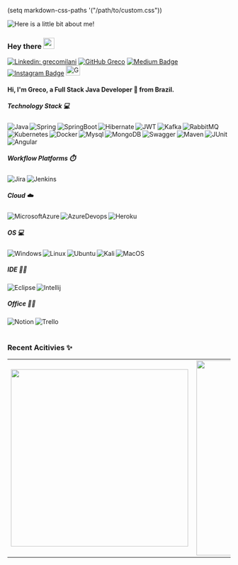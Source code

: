 (setq markdown-css-paths '("/path/to/custom.css"))

<img src="https://github.com/GrecoLima/grecolima/blob/main/GrecoMilani.gif" alt="Here is a little bit about me!">


### Hey there <img src="https://media.giphy.com/media/hvRJCLFzcasrR4ia7z/giphy.gif" width="25px">

[![Linkedin: grecomilani](https://img.shields.io/badge/-grecomilani-blue?style=flat-square&logo=Linkedin&logoColor=white&link=https://www.linkedin.com/in/grecomilani/)](https://www.linkedin.com/in/grecomilani/)
[![GitHub Greco](https://img.shields.io/github/followers/grecolima?label=follow&style=social)](https://github.com/grecolima)
[![Medium Badge](https://img.shields.io/badge/-Medium-000?style=flat&logo=Medium&logoColor=white)](https://medium.com/@grecolima)
[![Instagram Badge](https://img.shields.io/badge/-Instagram-C13584?style=flat&logo=Instagram&logoColor=white)](https://www.instagram.com/greco.mln/)
<a href="https://dev.to/grecolima">
  <img src="https://d2fltix0v2e0sb.cloudfront.net/dev-badge.svg" alt="Grecolima's DEV Community Profile" height="23" width="32">
</a>

#### Hi, I'm Greco, a Full Stack Java Developer 🚀 from Brazil. 

##### **Technology Stack** 💻

<img class="icons-stack" align="left" alt="Java" src="https://img.shields.io/badge/Java-ED8B00?style=for-the-badge&logo=java&logoColor=white"/>

<img align="left" alt="Spring" src="https://img.shields.io/badge/Spring-6DB33F?style=for-the-badge&logo=spring&logoColor=white"/>

<img align="left" alt="SpringBoot" src="https://img.shields.io/badge/Spring_Boot-F2F4F9?style=for-the-badge&logo=spring-boot"/>

<img align="left" alt="Hibernate" src="https://img.shields.io/badge/Hibernate-59666C?style=for-the-badge&logo=Hibernate&logoColor=white"/>

<img align="left" alt="JWT" src="https://img.shields.io/badge/JWT-000000?style=for-the-badge&logo=JSON%20web%20tokens&logoColor=white" />

<img align="left" alt="Kafka" src="https://img.shields.io/badge/Apache_Kafka-231F20?style=for-the-badge&logo=apache-kafka&logoColor=white" />

<img align="left" alt="RabbitMQ" src="https://img.shields.io/badge/rabbitmq-%23FF6600.svg?&style=for-the-badge&logo=rabbitmq&logoColor=white" />

<img align="left" alt="Kubernetes" src="https://img.shields.io/badge/kubernetes-326ce5.svg?&style=for-the-badge&logo=kubernetes&logoColor=white" />

<img align="left" alt="Docker" src="https://img.shields.io/badge/Docker-2CA5E0?style=for-the-badge&logo=docker&logoColor=white" />

<img align="left" alt="Mysql" src="https://img.shields.io/badge/MySQL-005C84?style=for-the-badge&logo=mysql&logoColor=white" />

<img align="left" alt="MongoDB" src="https://img.shields.io/badge/MongoDB-4EA94B?style=for-the-badge&logo=mongodb&logoColor=white" />

<img align="left" alt="Swagger" src="https://img.shields.io/badge/Swagger-85EA2D?style=for-the-badge&logo=Swagger&logoColor=white"/>

<img align="left" alt="Maven" src="https://img.shields.io/badge/apache_maven-C71A36?style=for-the-badge&logo=apachemaven&logoColor=white"/>

<img align="left" alt="JUnit" src="https://img.shields.io/badge/Junit5-25A162?style=for-the-badge&logo=junit5&logoColor=white"/>


<img align="left" alt="Angular" src="https://img.shields.io/badge/Angular-DD0031?style=for-the-badge&logo=angular&logoColor=white" />

<br/>
<br/>
<br/>

##### Workflow Platforms ⏱️

 <img align="left" alt="Jira" src="https://img.shields.io/badge/Jira-0052CC?style=for-the-badge&logo=Jira&logoColor=white" />

 <img align="left" alt="Jenkins" src="https://img.shields.io/badge/Jenkins-D24939?style=for-the-badge&logo=Jenkins&logoColor=white"/>

<br/>

##### Cloud :cloud:

 <img align="left" alt="MicrosoftAzure" src="https://img.shields.io/badge/microsoft%20azure-0089D6?style=for-the-badge&logo=microsoft-azure&logoColor=white"/>

 <img align="left" alt="AzureDevops" src="https://img.shields.io/badge/Azure_DevOps-0078D7?style=for-the-badge&logo=azure-devops&logoColor=white"/>

 <img align="left" alt="Heroku" src="https://img.shields.io/badge/Heroku-430098?style=for-the-badge&logo=heroku&logoColor=white"/>

<br/>

##### OS 💻

<img align="left" alt="Windows" src="https://img.shields.io/badge/Windows-0078D6?style=for-the-badge&logo=windows&logoColor=white"/>

<img align="left" alt="Linux" src="https://img.shields.io/badge/Linux-FCC624?style=for-the-badge&logo=linux&logoColor=black"/>

<img align="left" alt="Ubuntu" src="https://img.shields.io/badge/Ubuntu-E95420?style=for-the-badge&logo=ubuntu&logoColor=white"/>

<img align="left" alt="Kali" src="https://img.shields.io/badge/Kali_Linux-557C94?style=for-the-badge&logo=kali-linux&logoColor=white"/>

<img align="left" alt="MacOS" src="https://img.shields.io/badge/mac%20os-000000?style=for-the-badge&logo=apple&logoColor=white"/>

<br/>

##### IDE 👩‍💻 

<img align="left" alt="Eclipse" src="https://img.shields.io/badge/Eclipse-2C2255?style=for-the-badge&logo=eclipse&logoColor=white"/>

<img align="left" alt="Intellij" src="https://img.shields.io/badge/IntelliJIDEA-000000.svg?style=for-the-badge&logo=intellij-idea&logoColor=white"/>

<br/>

##### Office 👨‍💻

<img align="left" alt="Notion" src="https://img.shields.io/badge/Notion-000000?style=for-the-badge&logo=notion&logoColor=white"/>

<img align="left" alt="Trello" src="https://img.shields.io/badge/Trello-0052CC?style=for-the-badge&logo=trello&logoColor=white"/>

<br/>
<br/>


### Recent Acitivies ✨
<center>
<table>
  <tr>
      <td><img width="400px" align="left" src="https://github-readme-stats.vercel.app/api/top-langs/?username=grecolima&hide=html&layout=compact&theme=dark" /></td>
      <td><img width="440px" align="left" src="https://github-readme-stats.vercel.app/api?username=grecolima&theme=dark&show_icons=true" /></td>
  </tr>  
